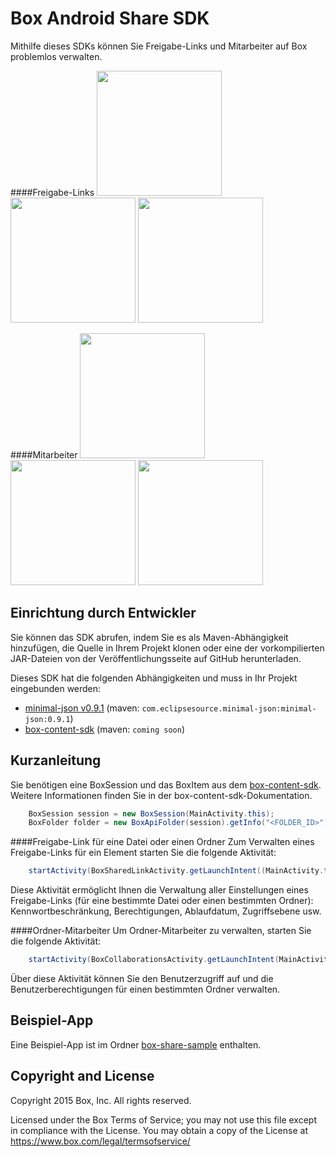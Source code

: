 Box Android Share SDK
==============
Mithilfe dieses SDKs können Sie Freigabe-Links und Mitarbeiter auf Box problemlos verwalten.

####Freigabe-Links
<img src="https://cloud.box.com/shared/static/cvdtf4475mf39r47s066de79ukpwlwwv.png" width="200"/>
<img src="https://cloud.box.com/shared/static/gqi9a9xzucjd9u9vkmf1zzwulbvnlbki.png" width="200"/>
<img src="https://cloud.box.com/shared/static/xh0n3ewuk1s68o9x8z195fgknqj41ij3.png" width="200"/>

####Mitarbeiter
<img src="https://cloud.box.com/shared/static/855dkoj2nyk1obtiqpc2k5dr1o85tpp9.png" width="200"/>
<img src="https://cloud.box.com/shared/static/pz3ujyihzwd7du9bqtrn5cqveg5pzdqo.png" width="200"/>
<img src="https://cloud.box.com/shared/static/7r90gmo7zq3q4zs5otjvi0bf4s1ya01g.png" width="200"/>

Einrichtung durch Entwickler
--------------
Sie können das SDK abrufen, indem Sie es als Maven-Abhängigkeit hinzufügen, die Quelle in Ihrem Projekt klonen oder eine der vorkompilierten JAR-Dateien von der Veröffentlichungsseite auf GitHub herunterladen.

Dieses SDK hat die folgenden Abhängigkeiten und muss in Ihr Projekt eingebunden werden:
* [minimal-json v0.9.1](https://github.com/ralfstx/minimal-json) (maven: `com.eclipsesource.minimal-json:minimal-json:0.9.1`)
* [box-content-sdk](https://github.com/box/box-android-content-sdk) (maven: `coming soon`)

Kurzanleitung
--------------
Sie benötigen eine BoxSession und das BoxItem aus dem [box-content-sdk](https://github.com/box/box-android-content-sdk). Weitere Informationen finden Sie in der box-content-sdk-Dokumentation.
```java
    BoxSession session = new BoxSession(MainActivity.this);
    BoxFolder folder = new BoxApiFolder(session).getInfo("<FOLDER_ID>").send();
```

####Freigabe-Link für eine Datei oder einen Ordner
Zum Verwalten eines Freigabe-Links für ein Element starten Sie die folgende Aktivität:
```java
    startActivity(BoxSharedLinkActivity.getLaunchIntent((MainActivity.this, folder, session));
```
Diese Aktivität ermöglicht Ihnen die Verwaltung aller Einstellungen eines Freigabe-Links (für eine bestimmte Datei oder einen bestimmten Ordner): Kennwortbeschränkung, Berechtigungen, Ablaufdatum, Zugriffsebene usw.

####Ordner-Mitarbeiter
Um Ordner-Mitarbeiter zu verwalten, starten Sie die folgende Aktivität:
```java
    startActivity(BoxCollaborationsActivity.getLaunchIntent(MainActivity.this, folder, session));
```
Über diese Aktivität können Sie den Benutzerzugriff auf und die Benutzerberechtigungen für einen bestimmten Ordner verwalten. 

Beispiel-App
--------------
Eine Beispiel-App ist im Ordner [box-share-sample](../../tree/master/box-share-sample) enthalten.

Copyright and License
---------------------
Copyright 2015 Box, Inc. All rights reserved.

Licensed under the Box Terms of Service; you may not use this file except in compliance with the License.
You may obtain a copy of the License at https://www.box.com/legal/termsofservice/


